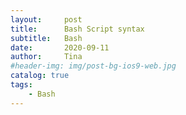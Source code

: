 ```yaml
---
layout:     post
title:      Bash Script syntax
subtitle:   Bash
date:       2020-09-11
author:     Tina
#header-img: img/post-bg-ios9-web.jpg
catalog: true
tags:
    - Bash
---
```

